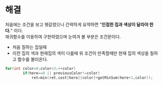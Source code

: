 # 해결
처음에는 조건을 보고 헷갈렸으나 간략하게 요약하면 "**인접한 집과 색상이 달라야 한다.**" 이다.  
재귀함수를 이용하여 구현하였으며 눈여겨 볼 부분은 조건문이다.  
- 처음 칠하는 집일때
- 이전 집의 색과 현재집의 색이 다를때
위 조건이 만족할때만 현재 집의 색상을 칠하고 함수를 불러온다.
```c++
for(int color=0;color<3;++color)
        if(here==0 || previousColor!=color)
            ret=min(ret,cost[here][color]+getMinSum(here+1,color));
```
